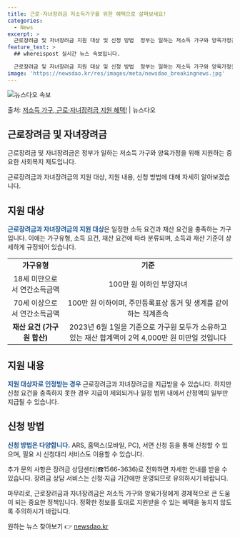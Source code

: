 ```yaml
---
title: 근로·자녀장려금 저소득가구를 위한 혜택으로 살펴보세요!
categories:
  - News
excerpt: >
  근로장려금 및 자녀장려금 지원 대상 및 신청 방법  정부는 일하는 저소득 가구와 양육가정을 위해 근로장려금과…
feature_text: >
  ## whereispost 실시간 뉴스 속보입니다.

  근로장려금 및 자녀장려금 지원 대상 및 신청 방법  정부는 일하는 저소득 가구와 양육가정을 위해 근로장려금과…
image: 'https://newsdao.kr/res/images/meta/newsdao_breakingnews.jpg'
---
```


![뉴스다오 속보](https://newsdao.kr/res/images/meta/newsdao_breakingnews.jpg)

<p>출처: <a href="https://newsdao.kr/4439" rel="dofollow">저소득 가구, 근로·자녀장려금 지원 혜택!</a> | 뉴스다오</p>

<h2 data-ke-size="size26">근로장려금 및 자녀장려금</h2>
근로장려금 및 자녀장려금은 정부가 일하는 저소득 가구와 양육가정을 위해 지원하는 중요한 사회복지 제도입니다.

<p data-ke-size="size16">근로장려금과 자녀장려금의 지원 대상, 지원 내용, 신청 방법에 대해 자세히 알아보겠습니다.</p>

<h2 data-ke-size="size24">지원 대상</h2>
<b><span style="color: #1a5490;">근로장려금과 자녀장려금의 지원 대상</span></b>은 일정한 소득 요건과 재산 요건을 충족하는 가구입니다. 이에는 가구유형, 소득 요건, 재산 요건에 따라 분류되며, 소득과 재산 기준이 상세하게 규정되어 있습니다.

<table>
  <tr>
    <td style="text-align: center; height: 17px;"><b>가구유형</b></td>
    <td style="text-align: center; height: 17px;"><b>기준</b></td>
  </tr>
  <tr>
    <td style="text-align: center; height: 17px;">18세 미만으로서 연간소득금액</td>
    <td style="text-align: center; height: 17px;">100만 원 이하인 부양자녀</td>
  </tr>
  <tr>
    <td style="text-align: center; height: 17px;">70세 이상으로서 연간소득금액</td>
    <td style="text-align: center; height: 17px;">100만 원 이하이며, 주민등록표상 동거 및 생계를 같이 하는 직계존속</td>
  </tr>
  <tr>
    <td style="text-align: center; height: 17px;"><b>재산 요건 (가구원 합산)</b></td>
    <td style="text-align: center; height: 17px;">2023년 6월 1일을 기준으로 가구원 모두가 소유하고 있는 재산 합계액이 2억 4,000만 원 미만일 것입니다</td>
  </tr>
</table>

<h2 data-ke-size="size24">지원 내용</h2>
<b><span style="color: #1a5490;">지원 대상자로 인정받는 경우</span></b> 근로장려금과 자녀장려금을 지급받을 수 있습니다. 하지만 신청 요건을 충족하지 못한 경우 지급이 제외되거나 일정 범위 내에서 산정액의 일부만 지급될 수 있습니다.

<h2 data-ke-size="size24">신청 방법</h2>
<b><span style="color: #1a5490;">신청 방법은 다양합니다.</span></b> ARS, 홈택스(모바일, PC), 서면 신청 등을 통해 신청할 수 있으며, 필요 시 신청대리 서비스도 이용할 수 있습니다.

<p data-ke-size="size16">추가 문의 사항은 장려금 상담센터(☎1566-3636)로 전화하면 자세한 안내를 받을 수 있습니다. 장려금 상담 서비스는 신청·지급 기간에만 운영되므로 유의하시기 바랍니다.</p>

마무리로, 근로장려금과 자녀장려금은 저소득 가구와 양육가정에게 경제적으로 큰 도움이 되는 중요한 정책입니다. 정확한 정보를 토대로 지원받을 수 있는 혜택을 놓치지 않도록 주의하시기 바랍니다. 

원하는 뉴스 찾아보기 👉 <a href="https://newsdao.kr" rel="dofollow">newsdao.kr</a>



